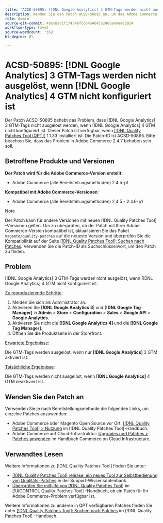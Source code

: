 ```yaml
---
title: "ACSD-50895: [!DNL Google Analytics] 3 GTM-Tags werden nicht ausgelöst, wenn [!DNL Google Analytics] 4 GTM nicht konfiguriert ist"
description: Wenden Sie den Patch ACSD-50895 an, um das Adobe Commerce-Problem zu beheben, bei dem  [!DNL Google Analytics] 3 GTM-Tags nicht ausgelöst werden, wenn [!DNL Google Analytics] 4 GTM nicht konfiguriert ist.
role: Admin
source-git-commit: 49ac8ad1f174546fcc0454645b2480a40ead2924
workflow-type: tm+mt
source-wordcount: '358'
ht-degree: 0%

---
```


# ACSD-50895: [!DNL Google Analytics] 3 GTM-Tags werden nicht ausgelöst, wenn [!DNL Google Analytics] 4 GTM nicht konfiguriert ist

Der Patch ACSD-50895 behebt das Problem, dass [!DNL Google Analytics] 3 GTM-Tags nicht ausgelöst werden, wenn [!DNL Google Analytics] 4 GTM nicht konfiguriert ist. Dieser Patch ist verfügbar, wenn [[!DNL Quality Patches Tool (QPT)]](https://experienceleague.adobe.com/en/docs/commerce-knowledge-base/kb/announcements/commerce-announcements/magento-quality-patches-released-new-tool-to-self-serve-quality-patches) 1.1.33 installiert ist. Die Patch-ID ist ACSD-50895. Bitte beachten Sie, dass das Problem in Adobe Commerce 2.4.7 behoben sein soll.

## Betroffene Produkte und Versionen

**Der Patch wird für die Adobe Commerce-Version erstellt:**

* Adobe Commerce (alle Bereitstellungsmethoden) 2.4.5-p1

**Kompatibel mit Adobe Commerce-Versionen:**

* Adobe Commerce (alle Bereitstellungsmethoden) 2.4.5 - 2.4.6-p1

>[!NOTE]
>
>Der Patch kann für andere Versionen mit neuen [!DNL Quality Patches Tool] -Versionen gelten. Um zu überprüfen, ob der Patch mit Ihrer Adobe Commerce-Version kompatibel ist, aktualisieren Sie das Paket `magento/quality-patches` auf die neueste Version und überprüfen Sie die Kompatibilität auf der Seite [[!DNL Quality Patches Tool]: Suchen nach Patches](https://experienceleague.adobe.com/tools/commerce-quality-patches/index.html). Verwenden Sie die Patch-ID als Suchschlüsselwort, um den Patch zu finden.

## Problem

[!DNL Google Analytics] 3 GTM-Tags werden nicht ausgelöst, wenn [!DNL Google Analytics] 4 GTM nicht konfiguriert ist.

<u>Zu reproduzierende Schritte</u>:

1. Melden Sie sich als Administrator an.
1. Aktivieren Sie **[!DNL Google Analytics 3]** und **[!DNL Google Tag Manager]** in **Admin** > **Store** > **Configuration** > **Sales** > **Google API** > **Google Analytics**.
1. Aktivieren Sie nicht die **[!DNL Google Analytics 4]** und die **[!DNL Google Tag Manager]**.
1. Öffnen Sie die Produktseite in der Storefront.

<u>Erwartete Ergebnisse</u>:

Die GTM-Tags werden ausgelöst, wenn nur **[!DNL Google Analytics]** 3 GTM aktiviert ist.

<u>Tatsächliche Ergebnisse</u>:

Die GTM-Tags werden nicht ausgelöst, wenn **[!DNL Google Analytics]** 4 GTM deaktiviert ist.

## Wenden Sie den Patch an

Verwenden Sie je nach Bereitstellungsmethode die folgenden Links, um einzelne Patches anzuwenden:

* Adobe Commerce oder Magento Open Source vor Ort: [[!DNL Quality Patches Tool] > Nutzung](https://experienceleague.adobe.com/docs/commerce-operations/tools/quality-patches-tool/usage.html) im [!DNL Quality Patches Tool]-Handbuch.
* Adobe Commerce auf Cloud-Infrastruktur: [Upgrades und Patches > Patches anwenden](https://experienceleague.adobe.com/docs/commerce-cloud-service/user-guide/develop/upgrade/apply-patches.html) im Handbuch Commerce on Cloud Infrastructure.

## Verwandtes Lesen

Weitere Informationen zu [!DNL Quality Patches Tool] finden Sie unter:

* [[!DNL Quality Patches Tool] release: ein neues Tool zur Selbstbedienung von Qualitäts-Patches](https://experienceleague.adobe.com/en/docs/commerce-knowledge-base/kb/announcements/commerce-announcements/magento-quality-patches-released-new-tool-to-self-serve-quality-patches) in der Support-Wissensdatenbank.
* [Überprüfen Sie mithilfe von  [!DNL Quality Patches Tool]](/help/tools/quality-patches-tool/patches-available-in-qpt/check-patch-for-magento-issue-with-magento-quality-patches.md) im [!UICONTROL Quality Patches Tool] -Handbuch, ob ein Patch für Ihr Adobe Commerce-Problem verfügbar ist.


Weitere Informationen zu anderen in QPT verfügbaren Patches finden Sie unter [[!DNL Quality Patches Tool]: Suchen nach Patches](https://experienceleague.adobe.com/tools/commerce-quality-patches/index.html) im [!DNL Quality Patches Tool] -Handbuch.

